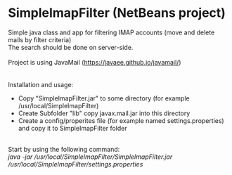 # SimpleImapFilter (NetBeans project)
Simple java class and app for filtering IMAP accounts (move and delete mails by filter criteria)<br>
The search should be done on server-side.<br>
<br>
Project is using JavaMail (https://javaee.github.io/javamail/)<br>
<br>
<br>
Installation and usage:<br>
<ul>
<li>Copy "SimpleImapFilter.jar" to some directory (for example /usr/local/SimpleImapFilter)</li>
<li>Create Subfolder "lib" copy javax.mail.jar into this directory</li>
<li>Create a config/properites file (for example named settings.properties) and copy it to SimpleImapFilter folder</li>
</ul>
<br>
Start by using the following command:<br>
<i>java -jar /usr/local/SimpleImapFilter/SimpleImapFilter.jar /usr/local/SimpleImapFilter/settings.properties</i><br>

